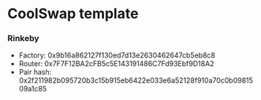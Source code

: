 # CoolSwap template

### Rinkeby

- Factory: 0x9b16a862127f130ed7d13e2630462647cb5eb8c8
- Router: 0x7F7F12BA2cFB5c5E143191486C7Fd93Ebf9D18A2
- Pair hash: 0x2f211982b095720b3c15b915eb6422e033e6a52128f910a70c0b0981509a1c85
